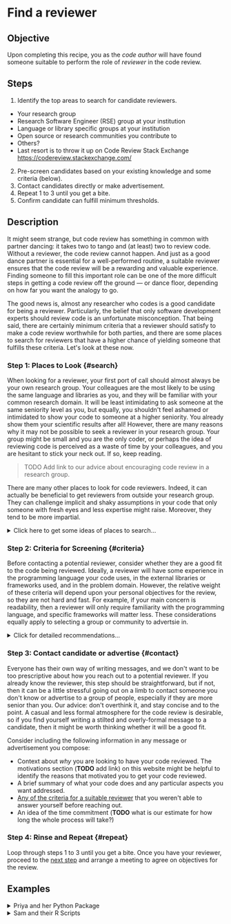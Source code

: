 # Find a reviewer

## Objective

Upon completing this recipe, you as the _code author_ will have found someone
suitable to perform the role of _reviewer_ in the code review.

## Steps

1. Identify the top areas to search for candidate reviewers.
  - Your research group
  - Research Software Engineer (RSE) group at your institution
  - Language or library specific groups at your institution
  - Open source or research communities you contribute to
  - Others?
  - Last resort is to throw it up on Code Review Stack Exchange
    <https://codereview.stackexchange.com/>
2. Pre-screen candidates based on your existing knowledge and some criteria
   (below).
3. Contact candidates directly or make advertisement.
4. Repeat 1 to 3 until you get a bite.
5. Confirm candidate can fulfill minimum thresholds.

## Description

It might seem strange, but code review has something in common with partner
dancing: it takes two to tango and (at least) two to review code. Without a
reviewer, the code review cannot happen. And just as a good dance partner is
essential for a well-performed routine, a suitable reviewer ensures that the
code review will be a rewarding and valuable experience. Finding someone to
fill this important role can be one of the more difficult steps in getting a
code review off the ground — or dance floor, depending on how far you want the
analogy to go.

The good news is, almost any researcher who codes is a good candidate for being a
reviewer. Particularly, the belief that only software development experts
should review code is an unfortunate misconception.
That being said, there are certainly minimum criteria that a reviewer should
satisfy to make a code review worthwhile for both parties, and there are some
places to search for reviewers that have a higher chance of yielding someone
that fulfills these criteria. Let's look at these now.

### Step 1: Places to Look {#search}

When looking for a reviewer, your first port of call should almost always be
your own research group. Your colleagues are the most likely to be using the
same language and libraries as you, and they will be familiar with your
common research domain. It will be least intimidating to ask someone at the
same seniority level as you, but equally, you shouldn't feel ashamed or
intimidated to show your code to someone at a higher seniority. You already
show them your scientific results after all! However, there are many reasons
why it may not be possible to seek a reviewer in your research group. Your
group might be small and you are the only coder, or perhaps the idea of
reviewing code is perceived as a waste of time by your colleagues, and you are
hesitant to stick your neck out. If so, keep reading.

> TODO Add link to our advice about encouraging code review in a research group.

There are many other places to look for code reviewers.  Indeed, it can actually
be beneficial to get reviewers from outside your research group. They can
challenge implicit and shaky assumptions in your code that only someone with
fresh eyes and less expertise might raise. Moreover, they tend to be more
impartial.

<details>
<summary> Click here to get some ideas of places to search... </summary>

If you are fortunate enough to have a Research Software Engineering
(RSE) group at your institution, then any member of that team would make a great
reviewer for your code. These groups have many different ways of operating, so
you will need to contact them to find out how to set up a code review.
Forewarning: it is likely the time of the RSE will need to be covered under
someone's budget, so if you were hesitant to have the conversation about code
review in your research group, that problem will probably resurface here.

Another great place to search within your institution or region are language or
library-specific community groups (e.g. a Python or R User Group). This can
help ensure the reviewer has experience with the same or similar tools you use.
Before [making your advertisement](#contact), consider asking one of the
community managers or someone you know in the community whether code review is
something that has been done before or others might be interested in. Just as
in the case with colleagues, you will be relying on people to volunteer their
time, and as you are probably all to familiar with, researchers have that in
very short supply. The community simply might not have the bandwidth to take on
code review.

It might be necessary to venture outside of your institution or immediate
geographic region to find a reviewer, and it is an increasingly viable option
in the context of remote working and many people getting used to asynchronous
communication. If you are part of a research organisation, community, or
working group that spans institutions and countries, this could be a viable
avenue to search for a reviewer. Your connections in these areas might not
themselves be suitable, but you can ask if they know anyone who might be.
Open source or open science communities could similarly be leveraged,
especially if you intend to make your software open source. If you have
extended an open source library or even just made some convenient scripts to
work with it, consider opening a merge/pull request to get the maintainers to
have a look. A good example of this for more mature software is [rOpenSci's
peer review initiative](https://bssw.io/blog_posts/a-community-of-practice-around-peer-review-for-long-term-research-software-sustainability) and the analogue for Python, [pyOpenSci](https://www.pyopensci.org/).

If none of the above options bear any fruit, then as a last resort you could
make a post on the [Code Review Stack
Exchange](https://codereview.stackexchange.com/). See the ["What questions can I
ask about here?"](https://codereview.stackexchange.com/help/on-topic) page to
determine whether it could suit your needs. Anecdotally, StackExchange sites can yield harsh criticism and are not always the most warm or welcoming places. Consider whether you want to open yourself up to that before posting.

</details>

### Step 2: Criteria for Screening {#criteria}

Before contacting a potential reviewer, consider whether they are a good fit to
the code being reviewed. Ideally, a reviewer will have some experience in the
programming language your code uses, in the external libraries or frameworks
used, and in the problem domain. However, the relative weight of these criteria
will depend upon your personal objectives for the review, so they are not hard
and fast. For example, if your main concern is readability, then a reviewer will
only require familiarity with the programming language, and specific frameworks
will matter less. These considerations equally apply to selecting a group or
community to advertsie in.

<details>
  <summary> Click for detailed recommendations... </summary>

1. Do they have some level of experience with the programming language(s) of
   your code? They do not need to be experts in the language(s), but they
   should not be absolute beginners. Code review is an opportunity to learn
   _more_ about a programming language, not to learn the language itself. 
2. Do they have some degree of knowledge about your research domain? This is
   not strictly necessary, but can be desirable. Domain knowledge will help
   your reviewer more quickly grasp the context of what your code is doing and
   therefore address the code itself more directly. Researchers or developers
   outside your domain can certainly offer valuable insight, but it might just
   take a bit longer. We are all for cross-disciplinary interactions.
3. Are they familiar with the libraries or tools that you use? As for the
   previous criterion, this one isn't strictly necessary, but it can have quite
   a large impact upon the value of the review. The importance of this
   criterion scales with the extent to which your code relies on another
   library or tool and how essential it is to the functionality of your code.
</details>

### Step 3: Contact candidate or advertise {#contact}

Everyone has their own way of writing messages, and we don't want to be too
prescriptive about how you reach out to a potential reviewer. If you already
know the reviewer, this step should be straightforward, but if not, then it can
be a little stressful going out on a limb to contact someone you don't know or
advertise to a group of people, especially if they are more senior than you.
Our advice: don't overthink it, and stay concise and to the point. A casual and
less formal atmosphere for the code review is desirable, so if you find
yourself writing a stilted and overly-formal message to a candidate, then it
might be worth thinking whether it will be a good fit.

Consider including the following information in any message or advertisement
you compose:

- Context about _why_ you are looking to have your code reviewed. The
  motivations section (**TODO** add link) on this website might be helpful to
  identify the reasons that motivated you to get your code reviewed.
- A brief summary of what your code does and any particular aspects you want
  addressed.
- [Any of the criteria for a suitable reviewer](#criteria) that you weren't
  able to answer yourself before reaching out.
- An idea of the time commitment (**TODO** what is our estimate for how long the
  whole process will take?)

### Step 4: Rinse and Repeat {#repeat}

Loop through steps 1 to 3 until you get a bite. Once you have your reviewer,
proceed to the [next step](meet_and_agree_on_objectives) and arrange a meeting
to agree on objectives for the review.

## Examples

<details>
<summary> Priya and her Python Package </summary>
Priya is a researcher in a small research group in a physics department, and
she's currently writing a Python package to process experimental data. She knows
the routines will be useful to others in her field, so she wants to share this
package.  She doesn't think anyone in her immediate research circle would be
appropriate for reviewing her code because she is mostly concerned about whether
it conforms to Pythonic standards and she knows her PI will see it as a waste of
time. Luckily, she recalls that there is a Python User Group at her university
that meets fairly regularly and has a Slack space. She privately messages one of
the administrators of the Slack space, asking whether code review is something
that the community might be able to help with. The administrator responds
positively, and Priya posts a brief advertisement giving a background to her
code and describing her objective to have it checked for "Pythonic" idioms.
Funnily enough, another researcher from her Physics Department, who she didn't
know, responds and agrees to help with a code review, stating he has experience
developing Python packages in the open source community.
</details>

<details>
<summary> Sam and their R Scripts </summary>
Sam is a PhD student in a medium-sized bioinformatics group writing R
scripts, who combines their own novel algorithms with libraries from their
group and the broader community. Sam has heard many warnings about code
reproducibility and maintainability and wants to make sure they can run their
code later in the PhD and build upon it. They are fortunate to have a healthy
and relaxed working relationship with one of the postdocs in the group who
has lots of R experience. Sam brings up the idea of code review in one of
their water cooler conversations, mentioning the points about reproducibility
and maintainability. The postdoc enthusiastically agrees, also wondering
aloud whether the whole group should start doing something like that.

</details>